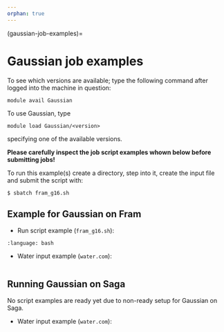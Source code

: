 ```yaml
---
orphan: true
---
```


(gaussian-job-examples)=

# Gaussian job examples

To see which versions are available; type the following command after logged into the machine in question:

    module avail Gaussian

To use Gaussian, type

    module load Gaussian/<version>

specifying one of the available versions.

**Please carefully inspect the job script examples whown below before submitting jobs!**

To run this example(s) create a directory, step into it, create the input file and submit the script with:

	$ sbatch fram_g16.sh


## Example for Gaussian on Fram

- Run script example (`fram_g16.sh`):

```{literalinclude} fram_g16.sh
:language: bash
```


- Water input example (`water.com`):

```{literalinclude} water.com
```


## Running Gaussian on Saga

No script examples are ready yet due to non-ready setup for Gaussian on Saga.

- Water input example (`water.com`):

```{literalinclude} water.com
```
